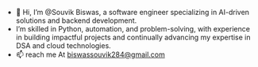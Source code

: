 - 👋 Hi, I’m @Souvik Biswas, a software engineer specializing in AI-driven solutions and backend development.
- I’m skilled in Python, automation, and problem-solving, with experience in building impactful projects and continually advancing my expertise in DSA and cloud technologies.
- 📫 reach me At biswassouvik284@gmail.com
<!---
Biswas-Souvik/Biswas-Souvik is a ✨ special ✨ repository because its `README.md` (this file) appears on your GitHub profile.
You can click the Preview link to take a look at your changes.
--->
